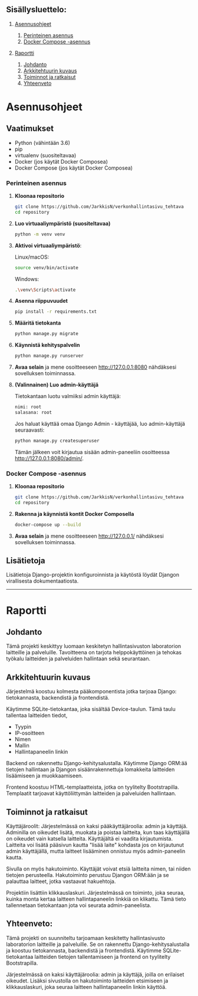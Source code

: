 ## Sisällysluettelo:

1. [Asennusohjeet](/#Asennusohjeet)
   1. [Perinteinen asennus](/#Perinteinen-asennus)
   2. [Docker Compose -asennus](/#Docker-Compose--asennus)

2. [Raportti](/#Raportti)
   1. [Johdanto](/#Johdanto)
   2. [Arkkitehtuurin kuvaus](/#Arkkitehtuurin-kuvaus)
   3. [Toiminnot ja ratkaisut](/#Toiminnot-ja-ratkaisut)
   4. [Yhteenveto](/#Yhteenveto)



# Asennusohjeet

## Vaatimukset
- Python (vähintään 3.6)
- pip
- virtualenv (suositeltavaa)
- Docker (jos käytät Docker Composea)
- Docker Compose (jos käytät Docker Composea)

### Perinteinen asennus

1. **Kloonaa repositorio**
   ```bash
   git clone https://github.com/JarkkisN/verkonhallintasivu_tehtava
   cd repository
   ```

2. **Luo virtuaaliympäristö (suositeltavaa)**
   ```bash
   python -m venv venv
   ```

3. **Aktivoi virtuaaliympäristö**:

   Linux/macOS:
   ```bash
   source venv/bin/activate
   ```
   Windows:
   ```bash
   .\venv\Scripts\activate
   ```

4. **Asenna riippuvuudet**
   ```bash
   pip install -r requirements.txt
   ```

5. **Määritä tietokanta**
   ```bash
   python manage.py migrate
   ```

6. **Käynnistä kehityspalvelin**
   ```bash
   python manage.py runserver
   ```

7. **Avaa selain** ja mene osoitteeseen http://127.0.0.1:8080 nähdäksesi sovelluksen toiminnassa.

8. **(Valinnainen) Luo admin-käyttäjä**

   Tietokantaan luotu valmiiksi admin käyttäjä:
   ```bash
   nimi: root
   salasana: root
   ```

   Jos haluat käyttää omaa Django Admin - käyttäjää, luo admin-käyttäjä seuraavasti:
   ```bash
   python manage.py createsuperuser
   ```
   Tämän jälkeen voit kirjautua sisään admin-paneeliin osoitteessa http://127.0.0.1:8080/admin/.

### Docker Compose -asennus

1. **Kloonaa repositorio**
   ```bash
   git clone https://github.com/JarkkisN/verkonhallintasivu_tehtava
   cd repository
   ```

2. **Rakenna ja käynnistä kontit Docker Composella**
   ```bash
   docker-compose up --build
   ```

3. **Avaa selain** ja mene osoitteeseen http://127.0.0.1/ nähdäksesi sovelluksen toiminnassa.

## Lisätietoja
Lisätietoja Django-projektin konfiguroinnista ja käytöstä löydät Djangon virallisesta dokumentaatiosta.

---

# Raportti
## Johdanto 

Tämä projekti keskittyy luomaan keskitetyn hallintasivuston laboratorion laitteille ja palveluille. Tavoitteena on tarjota helppokäyttöinen ja tehokas työkalu laitteiden ja palveluiden hallintaan sekä seurantaan. 

## Arkkitehtuurin kuvaus 

Järjestelmä koostuu kolmesta pääkomponentista jotka tarjoaa Django: tietokannasta, backendistä ja frontendistä.

Käytimme SQLite-tietokantaa, joka sisältää Device-taulun. Tämä taulu tallentaa laitteiden tiedot, 
- Tyypin
- IP-osoitteen
- Nimen
- Mallin
- Hallintapaneelin linkin

Backend on rakennettu Django-kehitysalustalla. Käytimme Django ORM:ää tietojen hallintaan ja Djangon sisäänrakennettuja lomakkeita laitteiden lisäämiseen ja muokkaamiseen. 

Frontend koostuu HTML-templaatteista, jotka on tyylitelty Bootstrapilla. Templaatit tarjoavat käyttöliittymän laitteiden ja palveluiden hallintaan. 

## Toiminnot ja ratkaisut 

Käyttäjäroolit: Järjestelmässä on kaksi pääkäyttäjäroolia: admin ja käyttäjä. Adminilla on oikeudet lisätä, muokata ja poistaa laitteita, kun taas käyttäjällä on oikeudet vain katsella laitteita. Käyttäjältä ei vaadita kirjautumista. Laitteita voi lisätä pääsivun kautta "lisää laite" kohdasta jos on kirjautunut admin käyttäjällä, mutta laitteet lisääminen onnistuu myös admin-paneelin kautta.

Sivulla on myös hakutoiminto. Käyttäjät voivat etsiä laitteita nimen, tai niiden tietojen perusteella. Hakutoiminto perustuu Djangon ORM:ään ja se palauttaa laitteet, jotka vastaavat hakuehtoja.

Projektiin lisättiin klikkauslaskuri. Järjestelmässä on toiminto, joka seuraa, kuinka monta kertaa laitteen hallintapaneelin linkkiä on klikattu. Tämä tieto tallennetaan tietokantaan jota voi seurata admin-paneelista. 

## Yhteenveto:

Tämä projekti on suunniteltu tarjoamaan keskitetty hallintasivusto laboratorion laitteille ja palveluille. Se on rakennettu Django-kehitysalustalla ja koostuu tietokannasta, backendistä ja frontendistä. Käytimme SQLite-tietokantaa laitteiden tietojen tallentamiseen ja frontend on tyylitelty Bootstrapilla.

Järjestelmässä on kaksi käyttäjäroolia: admin ja käyttäjä, joilla on erilaiset oikeudet. Lisäksi sivustolla on hakutoiminto laitteiden etsimiseen ja klikkauslaskuri, joka seuraa laitteen hallintapaneelin linkin käyttöä.
